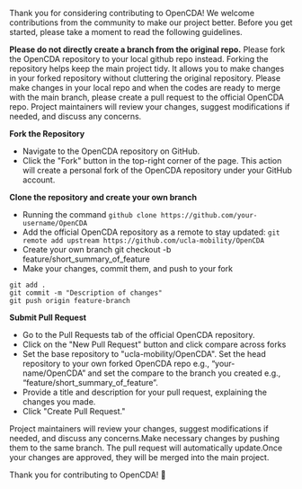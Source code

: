 Thank you for considering contributing to OpenCDA! We welcome contributions from the community to make our project better. Before you get started, please take a moment to read the following guidelines.

**Please do not directly create a branch from the original repo.** Please fork the OpenCDA repository to your local github repo instead. 
Forking the repository helps keep the main project tidy. It allows you to make changes in your forked repository without cluttering the original repository.
Please make changes in your local repo and when the codes are ready to merge with the main branch, please create a pull request to the official OpenCDA repo. Project maintainers will review your changes, suggest modifications if needed, and discuss any concerns.


**Fork the Repository**
* Navigate to the OpenCDA repository on GitHub.
* Click the "Fork" button in the top-right corner of the page. This action will create a personal fork of the OpenCDA repository under your GitHub account.


**Clone the repository and create your own branch**


* Running the command `github clone https://github.com/your-username/OpenCDA`
* Add the official OpenCDA repository as a remote to stay updated: `git remote add upstream https://github.com/ucla-mobility/OpenCDA`
* Create your own branch git checkout -b feature/short_summary_of_feature
* Make your changes, commit them, and push to your fork
```
git add .
git commit -m "Description of changes"
git push origin feature-branch
```

**Submit Pull Request**

* Go to the Pull Requests tab of the official OpenCDA repository.
* Click on the "New Pull Request" button and click compare across forks
* Set the base repository to "ucla-mobility/OpenCDA". Set the head repository to your own forked OpenCDA repo e.g., “your-name/OpenCDA” and set the compare to the branch you created e.g., “feature/short_summary_of_feature”.
* Provide a title and description for your pull request, explaining the changes you made.
* Click "Create Pull Request."

Project maintainers will review your changes, suggest modifications if needed, and discuss any concerns.Make necessary changes by pushing them to the same branch. The pull request will automatically update.Once your changes are approved, they will be merged into the main project.

Thank you for contributing to OpenCDA! 🚀
